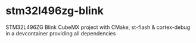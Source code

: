 # stm32l496zg-blink
STM32L496ZG Blink CubeMX project with CMake, st-flash &amp; cortex-debug in a devcontainer providing all dependencies
